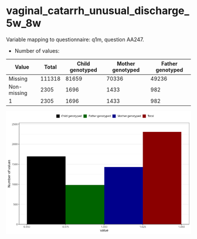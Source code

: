 # vaginal_catarrh_unusual_discharge_5w_8w
Variable mapping to questionnaire: q1m, question AA247.
- Number of values:

| Value | Total | Child genotyped | Mother genotyped | Father genotyped |
| ----- | ----- | --------------- | ---------------- | ---------------- |
| Missing | 111318 | 81659 | 70336 | 49236 |
| Non-missing | 2305 | 1696 | 1433 | 982 |
| 1 | 2305 | 1696 | 1433 | 982 |



![](vaginal_catarrh_unusual_discharge_5w_8w_n.png)



